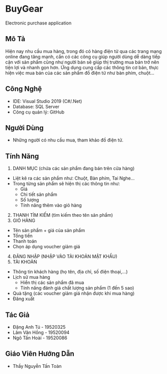 # BuyGear
Electronic purchase application

## Mô Tả 
Hiện nay nhu cầu mua hàng, trong đó có hàng điện tử qua các trang mạng online đang tăng mạnh, cần có các công cụ giúp người dùng dễ dàng tiếp cận với sản phẩm cũng như người bán sẽ giúp thị trường mua bán trở nên tiện lợi và nhanh gọn hơn. Ứng dụng cung cấp các thông tin cơ bản, thực hiện việc mua bán của các sản phẩm đồ điện tử như bàn phím, chuột...

## Công Nghệ 
* IDE: Visual Studio 2019 (C#/.Net)
* Database: SQL Server
* Công cụ quản lý: GitHub

## Người Dùng
* Những người có nhu cầu mua, tham khảo đồ điện tử.

## Tính Năng
1. DANH MỤC (chứa các sản phẩm đang bán trên cửa hàng)
  * Liệt kê ra các sản phẩm như: Chuột, Bàn phím, Tai Nghe...
  * Trong từng sản phẩm sẽ hiện thị các thông tin như:
	* Giá
	* Chi tiết sản phẩm 
	* Số lượng
	* Tính năng thêm vào giỏ hàng
2. THANH TÌM KIẾM (tìm kiếm theo tên sản phẩm)
3. GIỎ HÀNG
  * Tên sản phẩm + giá của sản phẩm
  * Tổng tiền
  * Thanh toán
  * Chọn áp dụng voucher giảm giá
4. ĐĂNG NHẬP (NHẬP VÀO TÀI KHOẢN MẬT KHẨU)
5. TÀI KHOẢN
  * Thông tin khách hàng (họ tên, địa chỉ, số điện thoại,...)
  * Lịch sử mua hàng 
  	* Hiển thị các sản phẩm đã mua
	* Tính năng đánh giá chất lượng sản phẩm (1 đến 5 sao)
  * Quà tặng (các voucher giảm giá nhận được khi mua hàng)
  * Đăng xuất

## Tác Giả
* Đặng Anh Tú - 19520325 
* Lâm Văn Hồng - 19520094
* Ngô Tấn Hoài - 19520086

## Giáo Viên Hướng Dẫn
* Thầy Nguyễn Tấn Toàn

